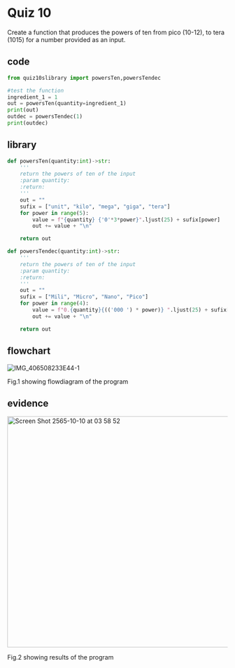 # Quiz 10

Create a function that produces the powers of ten from pico (10-12), to tera (1015) for a number provided as an input.

## code

```py
from quiz10slibrary import powersTen,powersTendec

#test the function
ingredient_1 = 1
out = powersTen(quantity=ingredient_1)
print(out)
outdec = powersTendec(1)
print(outdec)                                                                            
```
## library

```py
def powersTen(quantity:int)->str:
    '''
    return the powers of ten of the input
    :param quantity:
    :return:
    '''
    out = ""
    sufix = ["unit", "kilo", "mega", "giga", "tera"]
    for power in range(5):
        value = f"{quantity} {'0'*3*power}".ljust(25) + sufix[power]
        out += value + "\n"

    return out

def powersTendec(quantity:int)->str:
    '''
    return the powers of ten of the input
    :param quantity:
    :return:
    '''
    out = ""
    sufix = ["Mili", "Micro", "Nano", "Pico"]
    for power in range(4):
        value = f"0.{quantity}{(('000 ') * power)} ".ljust(25) + sufix[power]
        out += value + "\n"

    return out
```

## flowchart

![IMG_406508233E44-1](https://user-images.githubusercontent.com/111941936/194778754-e9e971bf-5d82-49b4-ba58-663d6239fd8d.jpeg)

Fig.1 showing flowdiagram of the program

## evidence

<img width="528" alt="Screen Shot 2565-10-10 at 03 58 52" src="https://user-images.githubusercontent.com/111941936/194774717-c2bee8b2-cfd0-4f25-9949-b03c4c58114e.png">

Fig.2 showing results of the program
